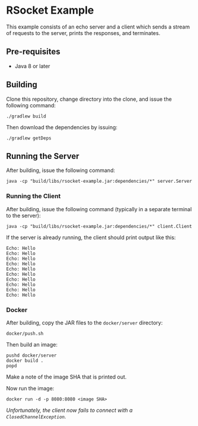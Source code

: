 # RSocket Example

This example consists of an echo server and a client which sends a stream of requests to the server, prints
the responses, and terminates.

## Pre-requisites

* Java 8 or later

## Building

Clone this repository, change directory into the clone, and issue the following command:

```terminal
./gradlew build
```

Then download the dependencies by issuing:
```terminal
./gradlew getDeps
```

## Running the Server

After building, issue the following command:
```terminal
java -cp "build/libs/rsocket-example.jar:dependencies/*" server.Server
```

### Running the Client

After building, issue the following command (typically in a separate terminal to the server):
```terminal
java -cp "build/libs/rsocket-example.jar:dependencies/*" client.Client
```

If the server is already running, the client should print output like this:
```terminal
Echo: Hello
Echo: Hello
Echo: Hello
Echo: Hello
Echo: Hello
Echo: Hello
Echo: Hello
Echo: Hello
Echo: Hello
Echo: Hello
```

### Docker

After building, copy the JAR files to the `docker/server` directory:
```terminal
docker/push.sh
```

Then build an image:
```terminal
pushd docker/server
docker build .
popd
```

Make a note of the image SHA that is printed out.

Now run the image:
```terminal
docker run -d -p 8080:8080 <image SHA>
```

_Unfortunately, the client now fails to connect with a `ClosedChannelException`._

